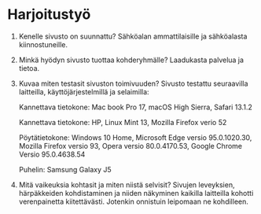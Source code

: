 # Harjoitustyö

1. Kenelle sivusto on suunnattu?
Sähköalan ammattilaisille ja sähköalasta kiinnostuneille.

2. Minkä hyödyn sivusto tuottaa kohderyhmälle?
Laadukasta palvelua ja tietoa.

3. Kuvaa miten testasit sivuston toimivuuden?
Sivusto testattu seuraavilla laitteilla, käyttöjärjestelmillä ja selaimilla:

    Kannettava tietokone: Mac book Pro 17,
    macOS High Sierra,
    Safari 13.1.2

    Kannettava tietokone: HP, 
    Linux Mint 13, 
    Mozilla Firefox verio 52

    Pöytätietokone:
    Windows 10 Home,
    Microsoft Edge versio 95.0.1020.30,
    Mozilla Firefox versio 93,
    Opera versio 80.0.4170.53,
    Google Chrome 
    Versio 95.0.4638.54

    Puhelin: Samsung Galaxy J5 

4. Mitä vaikeuksia kohtasit ja miten niistä selvisit?
Sivujen leveyksien, härpäkkeiden kohdistaminen ja niiden näkyminen kaikilla laitteilla kohotti verenpainetta kiitettävästi.
Jotenkin onnistuin leipomaan ne kohdilleen. 
 

